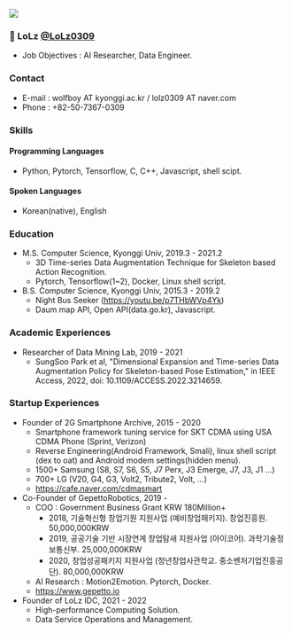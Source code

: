 ![](https://komarev.com/ghpvc/?username=LoLz0309&color=grey)

### 👋 LoLz [@LoLz0309](https://lolz0309.github.io) 
- Job Objectives : AI Researcher, Data Engineer.

### Contact
- E-mail : wolfboy AT kyonggi.ac.kr / lolz0309 AT naver.com
- Phone : +82-50-7367-0309

### Skills
#### Programming Languages
- Python, Pytorch, Tensorflow, C, C++, Javascript, shell scipt.
#### Spoken Languages
- Korean(native), English

### Education
- M.S. Computer Science, Kyonggi Univ, 2019.3 - 2021.2
  - 3D Time-series Data Augmentation Technique for Skeleton based Action Recognition.
  - Pytorch, Tensorflow(1~2), Docker, Linux shell script.
- B.S. Computer Science, Kyonggi Univ, 2015.3 - 2019.2
  - Night Bus Seeker (https://youtu.be/p7THbWVp4Yk)
  - Daum map API, Open API(data.go.kr), Javascript.

### Academic Experiences
- Researcher of Data Mining Lab, 2019 - 2021
  - SungSoo Park et al, "Dimensional Expansion and Time-series Data Augmentation Policy for Skeleton-based Pose Estimation," in IEEE Access, 2022, doi: 10.1109/ACCESS.2022.3214659.

### Startup Experiences
- Founder of 2G Smartphone Archive, 2015 - 2020
  - Smartphone framework tuning service for SKT CDMA using USA CDMA Phone (Sprint, Verizon)
  - Reverse Engineering(Android Framework, Smali), linux shell script (dex to oat) and Android modem settings(hidden menu).
  - 1500+ Samsung (S8, S7, S6, S5, J7 Perx, J3 Emerge, J7, J3, J1 ...)
  - 700+ LG (V20, G4, G3, Volt2, Tribute2, Volt, ...)
  - https://cafe.naver.com/cdmasmart
- Co-Founder of GepettoRobotics, 2019 -
  - COO : Government Business Grant KRW 180Million+ 
    - 2018, 기술혁신형 창업기원 지원사업 (예비창업패키지). 창업진흥원. 50,000,000KRW
    - 2019, 공공기술 기반 시장연계 창업탐새 지원사업 (아이코어). 과학기술정보통신부. 25,000,000KRW
    - 2020, 창업성공패키지 지원사업 (청년창업사관학교. 중소벤처기업진흥공단). 80,000,000KRW
  - AI Research : Motion2Emotion. Pytorch, Docker.
  - https://www.gepetto.io
- Founder of LoLz IDC, 2021 - 2022
  - High-performance Computing Solution.
  - Data Service Operations and Management.

<!--
  - 지원사업
    - 2018, 기술혁신형 창업기업 지원사업 (창업진흥원) 
    - 2019, 경기 스타트업랩(AI) 입주 (경기도경제과학진흥원) 
    - 2019, 공공기술 기반 시장연계 창업탐색 지원사업 (과학기술정보통신부) 
    - 2020, 공개SW기반 창업지원 (정보통신산업진흥원) 
    - 2020, 창업성공패키지 지원사업 청년창업사관학교 (중소벤처기업진흥공단) 
    - 2020, 디지털 대장간 메이커 액셀러레이팅 프로그램 (서울시) 
  - 수상
    - 2019, 성균관대학교 캠퍼스타운 창업경진대회 (성균관대), 대상
    - 2020, Show me the start-up! 모의투자유치 IR 피칭대회 (성균관대), 장려상

### Publications
#### Journal Articles
- Sung-Soo Park, Kyungyong Chung, "MMCNet: Deep Learning-based Multimodal Classification Model using Dynamic Knowledge", Personal and Ubiquitous Computing, 2019. https://doi.org/10.1007/s00779-019-01261-w

#### Domestic Journal Articles
- 박성수, 백지원, 조선문, 정경용, 관절질환 관리를 위한 Mask R-CNN을 이용한 모션 모니터링, 한국융합학회논문지, 제10권, 제3호, pp.1-6, 2019.3.

#### Refereed Conference Papers
- Ji-Won Baek, Seong-Eun Ryu, ByoungKook Koo, Sung-Soo Park, Kyungyong Chung, Risk Prediction using Correlation from Traffic Modality, The 10th International Conference on Convergence Technology 2020 (ICCT2020), pp.110-111, Jeju, 8-10 July 2020.
- 박성수, 백지원, 조선문, 정경용, "안드로이드 관절제어를 위한 Mask R-CNN 기반의 휴먼 모션 분석 방법", 한국지식정보기술학회 2018년 춘계학술대회, pp. 37-40, 남서울대학교, 2018.10.26.
- 최소영, 박성수, 백지원, 김주창, 정경용, "헬스 플랫폼에서 신경망을 이용한 사용자 활동량 기반 수면 관리", 2018 중소기업융합학회 추계종합학술대회, pp. 187-188, 안양대학교, 2018.10.26.
- Ji-Won Baek, Sung-Soo Park, So-Young Choi, Ji-Soo Kang, Min-Jeong Kim, Joo-Chang Kim, Kyungyong Chung, "Knowledge-mining based Activity Recommendation  for Stress Management", The 9th International Conference on Convergence Technology 2019 (ICCT2019), pp.158-159, Jeju, 4 July 2019.
- Ji-Won Baek, Sung-Soo Park, Joo-Chang Kim, Hyun Yoo, Kyungyong Chung, "Private based Health Block-chain for Knowledge Mining in Lifecare Platform", The 14th Asia Pacific International Conference on Information Science and Technology 2019 (APIC-IST2019). pp. 319-321, Beijing, China, 24 June 2019.
- 김석표, 최은수, 박성수, 김주창, 정경용, 소프트웨어 교육 사용자를 위한 K-means 알고리즘을 이용한 코딩 예제 추천 방법, 한국융합신호처리학회 2019년 하계학술대회, pp.55-58, 계명대학교, 2019.6.29.

#### Honor and Awards
- 동상, 2018 중소기업융합학회 추계종합학술대회 학부생경진대회, 2018.06.01
- 우수논문상, 2019 한국융합신호처리학회 하계학술대회, 2019.06.29
- Best Paper Award, The 10th International Conference on Convergence Technology 2020, Jeju, 9 July 2020.
-->
<!--
**LoLz0309/LoLz0309** is a ✨ _special_ ✨ repository because its `README.md` (this file) appears on your GitHub profile.

Here are some ideas to get you started:

- 🔭 I’m currently working on ...
- 🌱 I’m currently learning ...
- 👯 I’m looking to collaborate on ...
- 🤔 I’m looking for help with ...
- 💬 Ask me about ...
- 📫 How to reach me: ...
- 😄 Pronouns: ...
- ⚡ Fun fact: ...
-->
